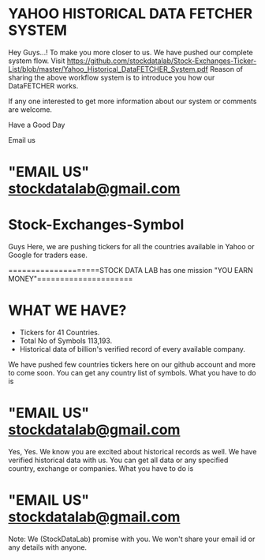 # YAHOO HISTORICAL DATA FETCHER SYSTEM

Hey Guys...! 
To make you more closer to us. We have pushed our complete system flow.
Visit https://github.com/stockdatalab/Stock-Exchanges-Ticker-List/blob/master/Yahoo_Historical_DataFETCHER_System.pdf
Reason of sharing the above workflow system is to introduce you how our DataFETCHER works.

If any one interested to get more information about our system or comments are welcome.

Have a Good Day

Email us

# "EMAIL US" stockdatalab@gmail.com


# Stock-Exchanges-Symbol
Guys Here, we are pushing tickers for all the countries available in Yahoo or Google for traders ease.

  ====================STOCK DATA LAB has one mission "YOU EARN MONEY"=====================

# WHAT WE HAVE?
* Tickers for 41 Countries.
* Total No of Symbols 113,193.
* Historical data of billion's verified record of every available company.

We have pushed few countries tickers here on our github account and more to come soon.
You can get any country list of symbols. What you have to do is 

# "EMAIL US" stockdatalab@gmail.com

Yes, Yes. We know you are excited about historical records as well. We have verified historical data with us. You can get all data or any specified country, exchange or companies. What you have to do is 


# "EMAIL US" stockdatalab@gmail.com

Note: We (StockDataLab) promise with you. We won't share your email id or any details with anyone.
